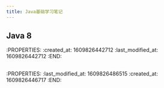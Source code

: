 ```yaml
---
title: Java基础学习笔记
---
```


## Java 8
:PROPERTIES:
:created_at: 1609826442712
:last_modified_at: 1609826442712
:END:
##
:PROPERTIES:
:last_modified_at: 1609826486515
:created_at: 1609826446717
:END:
